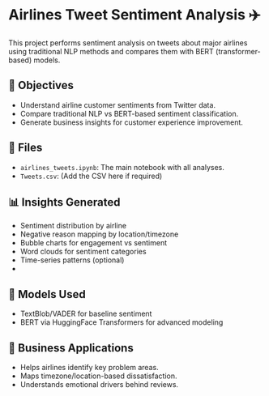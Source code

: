 # Airlines Tweet Sentiment Analysis ✈️

This project performs sentiment analysis on tweets about major airlines using traditional NLP methods and compares them with BERT (transformer-based) models.

## 📌 Objectives
- Understand airline customer sentiments from Twitter data.
- Compare traditional NLP vs BERT-based sentiment classification.
- Generate business insights for customer experience improvement.

## 📁 Files
- `airlines_tweets.ipynb`: The main notebook with all analyses.
- `Tweets.csv`: (Add the CSV here if required)

## 📊 Insights Generated
- Sentiment distribution by airline
- Negative reason mapping by location/timezone
- Bubble charts for engagement vs sentiment
- Word clouds for sentiment categories
- Time-series patterns (optional)
- 

## 🧠 Models Used
- TextBlob/VADER for baseline sentiment
- BERT via HuggingFace Transformers for advanced modeling

## 💼 Business Applications
- Helps airlines identify key problem areas.
- Maps timezone/location-based dissatisfaction.
- Understands emotional drivers behind reviews.


